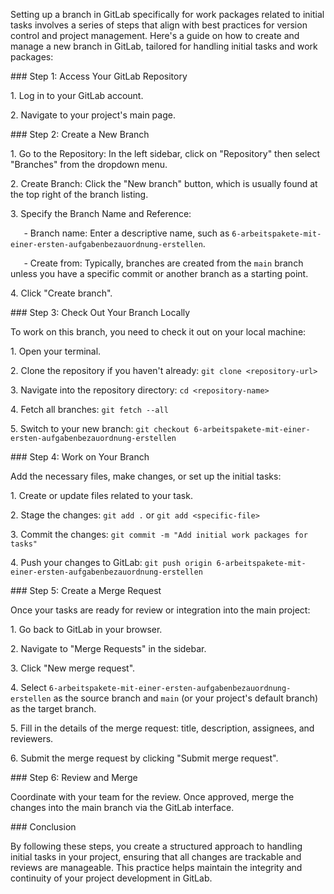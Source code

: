 ﻿Setting up a branch in GitLab specifically for work packages related to initial tasks involves a series of steps that align with best practices for version control and project management. Here's a guide on how to create and manage a new branch in GitLab, tailored for handling initial tasks and work packages:

\### Step 1: Access Your GitLab Repository

1\. Log in to your GitLab account.

2\. Navigate to your project's main page.

\### Step 2: Create a New Branch

1\. Go to the Repository: In the left sidebar, click on "Repository" then select "Branches" from the dropdown menu.

2\. Create Branch: Click the "New branch" button, which is usually found at the top right of the branch listing.

3\. Specify the Branch Name and Reference:

`   `- Branch name: Enter a descriptive name, such as `6-arbeitspakete-mit-einer-ersten-aufgabenbezauordnung-erstellen`.

`   `- Create from: Typically, branches are created from the `main` branch unless you have a specific commit or another branch as a starting point.

4\. Click "Create branch".

\### Step 3: Check Out Your Branch Locally

To work on this branch, you need to check it out on your local machine:

1\. Open your terminal.

2\. Clone the repository if you haven't already: `git clone <repository-url>`

3\. Navigate into the repository directory: `cd <repository-name>`

4\. Fetch all branches: `git fetch --all`

5\. Switch to your new branch: `git checkout 6-arbeitspakete-mit-einer-ersten-aufgabenbezauordnung-erstellen`

\### Step 4: Work on Your Branch

Add the necessary files, make changes, or set up the initial tasks:

1\. Create or update files related to your task.

2\. Stage the changes: `git add .` or `git add <specific-file>`

3\. Commit the changes: `git commit -m "Add initial work packages for tasks"`

4\. Push your changes to GitLab: `git push origin 6-arbeitspakete-mit-einer-ersten-aufgabenbezauordnung-erstellen`

\### Step 5: Create a Merge Request

Once your tasks are ready for review or integration into the main project:

1\. Go back to GitLab in your browser.

2\. Navigate to "Merge Requests" in the sidebar.

3\. Click "New merge request".

4\. Select `6-arbeitspakete-mit-einer-ersten-aufgabenbezauordnung-erstellen` as the source branch and `main` (or your project's default branch) as the target branch.

5\. Fill in the details of the merge request: title, description, assignees, and reviewers.

6\. Submit the merge request by clicking "Submit merge request".

\### Step 6: Review and Merge

Coordinate with your team for the review. Once approved, merge the changes into the main branch via the GitLab interface.

\### Conclusion

By following these steps, you create a structured approach to handling initial tasks in your project, ensuring that all changes are trackable and reviews are manageable. This practice helps maintain the integrity and continuity of your project development in GitLab.
